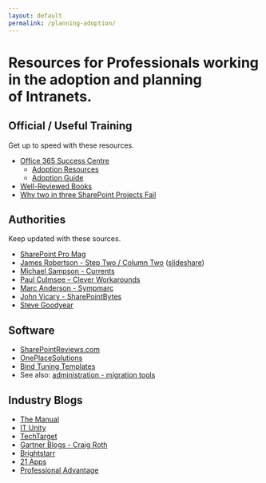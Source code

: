 ```yaml
---
layout: default
permalink: /planning-adoption/
---
```


# Resources for Professionals working in the adoption and planning of Intranets.

## Official / Useful Training

Get up to speed with these resources.

*   [Office 365 Success Centre](http://success.office.com/) 
    *   [Adoption Resources](http://success.office.com/adoption)
    *   [Adoption Guide](http://download.microsoft.com/download/F/6/5/F65D8AB6-772F-400B-8982-7D6439FA7D9B/Sharepoint_Adoption_Guide.pdf)
*   [Well-Reviewed Books](https://www.amazon.com/s/ref=nb_sb_ss_c_2_25?url=search-alias%3Dstripbooks&field-keywords=sharepoint+governance&sprefix=sharepoint+governance%2Caps%2C910)
*   [Why two in three SharePoint Projects Fail](http://info.aiim.org/connecting-and-optimizing-sharepoint)

## Authorities

Keep updated with these sources.

*   [SharePoint Pro Mag](http://sharepointpromag.com)
*   [James Robertson - Step Two / Column Two](http://www.steptwo.com.au/columntwo/) ([slideshare](http://www.slideshare.net/jamesr))
*   [Michael Sampson - Currents](http://michaelsampson.net/currents/)
*   [Paul Culmsee – Clever Workarounds](http://www.cleverworkarounds.com/)
*   [Marc Anderson - Sympmarc](http://sympmarc.com)
*   [John Vicary - SharePointBytes](http://sharepointbytes.com/)
*   [Steve Goodyear](https://stevegoodyear.wordpress.com/)

## Software

*   [SharePointReviews.com](http://www.sharepointreviews.com/)
*   [OnePlaceSolutions](http://oneplacesolutions.com)
*   [Bind Tuning Templates](http://bindtuning.com/)
*   See also: [administration - migration tools](/administration)

## Industry Blogs

*   [The Manual](http://themanual.org)
*   [IT Unity](https://www.itunity.com/)
*   [TechTarget](http://searchcontentmanagement.techtarget.com/)
*   [Gartner Blogs - Craig Roth](http://blogs.gartner.com/craig-roth)
*   [Brightstarr](http://www.brightstarr.com/Sharepoint-Technology-and-Application-Insights?cat=Business%20Value)
*   [21 Apps](http://www.21apps.com/blog/)
*   [Professional Advantage](http://blog.pa.com.au/category/sharepoint-2/)
